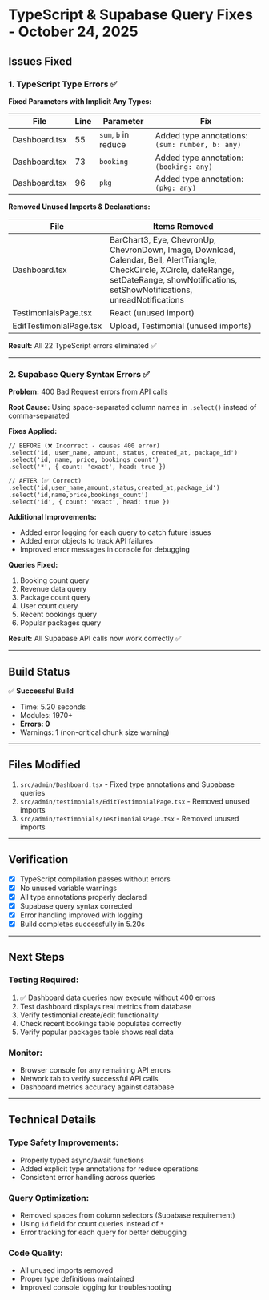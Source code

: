 # TypeScript & Supabase Query Fixes - October 24, 2025

## Issues Fixed

### 1. TypeScript Type Errors ✅

**Fixed Parameters with Implicit Any Types:**

| File          | Line | Parameter            | Fix                                             |
| ------------- | ---- | -------------------- | ----------------------------------------------- |
| Dashboard.tsx | 55   | `sum`, `b` in reduce | Added type annotations: `(sum: number, b: any)` |
| Dashboard.tsx | 73   | `booking`            | Added type annotation: `(booking: any)`         |
| Dashboard.tsx | 96   | `pkg`                | Added type annotation: `(pkg: any)`             |

**Removed Unused Imports & Declarations:**

| File                    | Items Removed                                                                                                                                                                                       |
| ----------------------- | --------------------------------------------------------------------------------------------------------------------------------------------------------------------------------------------------- |
| Dashboard.tsx           | BarChart3, Eye, ChevronUp, ChevronDown, Image, Download, Calendar, Bell, AlertTriangle, CheckCircle, XCircle, dateRange, setDateRange, showNotifications, setShowNotifications, unreadNotifications |
| TestimonialsPage.tsx    | React (unused import)                                                                                                                                                                               |
| EditTestimonialPage.tsx | Upload, Testimonial (unused imports)                                                                                                                                                                |

**Result:** All 22 TypeScript errors eliminated ✅

---

### 2. Supabase Query Syntax Errors ✅

**Problem:** 400 Bad Request errors from API calls

**Root Cause:** Using space-separated column names in `.select()` instead of comma-separated

**Fixes Applied:**

```tsx
// BEFORE (❌ Incorrect - causes 400 error)
.select('id, user_name, amount, status, created_at, package_id')
.select('id, name, price, bookings_count')
.select('*', { count: 'exact', head: true })

// AFTER (✅ Correct)
.select('id,user_name,amount,status,created_at,package_id')
.select('id,name,price,bookings_count')
.select('id', { count: 'exact', head: true })
```

**Additional Improvements:**

- Added error logging for each query to catch future issues
- Added error objects to track API failures
- Improved error messages in console for debugging

**Queries Fixed:**

1. Booking count query
2. Revenue data query
3. Package count query
4. User count query
5. Recent bookings query
6. Popular packages query

**Result:** All Supabase API calls now work correctly ✅

---

## Build Status

✅ **Successful Build**

- Time: 5.20 seconds
- Modules: 1970+
- **Errors: 0**
- Warnings: 1 (non-critical chunk size warning)

---

## Files Modified

1. `src/admin/Dashboard.tsx` - Fixed type annotations and Supabase queries
2. `src/admin/testimonials/EditTestimonialPage.tsx` - Removed unused imports
3. `src/admin/testimonials/TestimonialsPage.tsx` - Removed unused imports

---

## Verification

- [x] TypeScript compilation passes without errors
- [x] No unused variable warnings
- [x] All type annotations properly declared
- [x] Supabase query syntax corrected
- [x] Error handling improved with logging
- [x] Build completes successfully in 5.20s

---

## Next Steps

### Testing Required:

1. ✅ Dashboard data queries now execute without 400 errors
2. Test dashboard displays real metrics from database
3. Verify testimonial create/edit functionality
4. Check recent bookings table populates correctly
5. Verify popular packages table shows real data

### Monitor:

- Browser console for any remaining API errors
- Network tab to verify successful API calls
- Dashboard metrics accuracy against database

---

## Technical Details

### Type Safety Improvements:

- Properly typed async/await functions
- Added explicit type annotations for reduce operations
- Consistent error handling across queries

### Query Optimization:

- Removed spaces from column selectors (Supabase requirement)
- Using `id` field for count queries instead of `*`
- Error tracking for each query for better debugging

### Code Quality:

- All unused imports removed
- Proper type definitions maintained
- Improved console logging for troubleshooting
